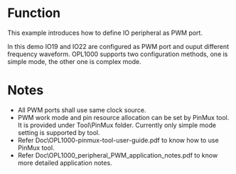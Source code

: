 # Function
This example introduces how to define IO peripheral as PWM port.  

In this demo IO19 and IO22 are configured as PWM port and ouput different frequency waveform. OPL1000 supports two configuration methods, one is simple mode, the other one is complex mode.  

# Notes
- All PWM ports shall use same clock source. 
- PWM work mode and pin resource allocation can be set by PinMux tool. It is provided under Tool\PinMux folder. Currently only simple mode setting is supported by tool. 
- Refer Doc\OPL1000-pinmux-tool-user-guide.pdf to know how to use PinMux tool. 
- Refer Doc\OPL1000_peripheral_PWM_application_notes.pdf to know more detailed application notes. 